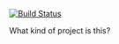 [![Build Status](https://travis-ci.org/Automattic/_s.svg?branch=master)](https://travis-ci.org/Automattic/_s)

What kind of project is this?